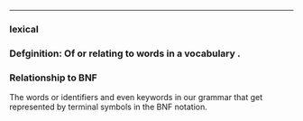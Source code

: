 
---

### lexical

### Defginition: Of or relating to words in a vocabulary .

### Relationship to BNF

The words or identifiers and even keywords in our grammar that get represented
by terminal symbols in the BNF notation.
